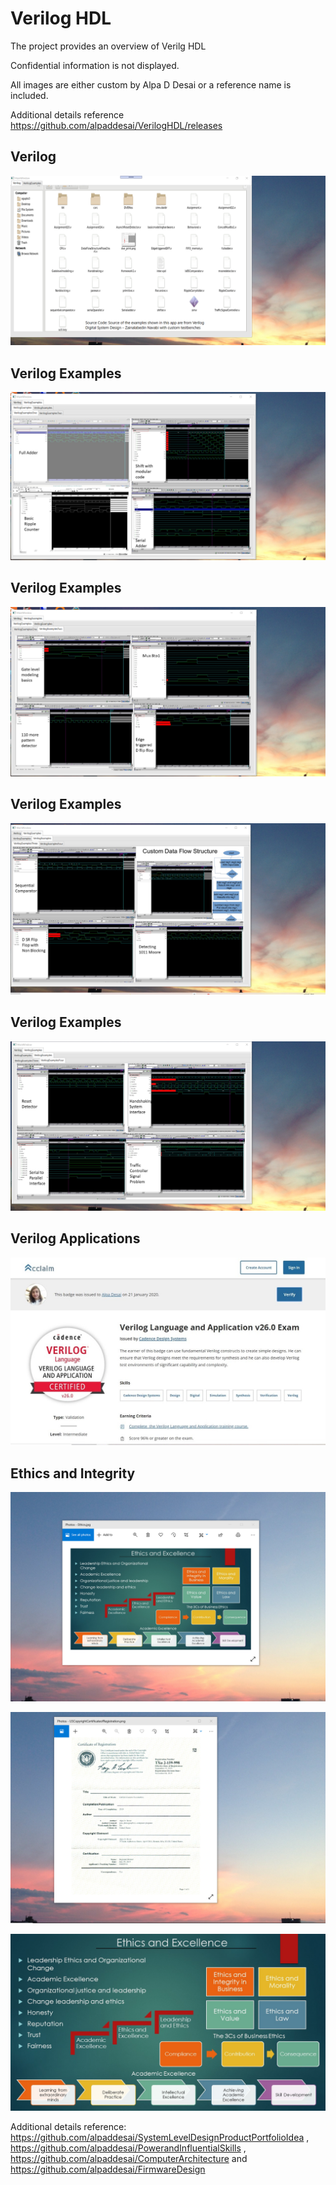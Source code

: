# Verilog HDL

The project provides an overview of Verilg HDL

Confidential information is not displayed.

All images are either custom by Alpa D Desai or a reference name is included.

Additional details reference https://github.com/alpaddesai/VerilogHDL/releases

## Verilog
![image](Verilog.png)

## Verilog Examples
![image](VerilogExamplesOne.png)

## Verilog Examples
![image](VerilogExamplesTwo.png)

## Verilog Examples
![image](VerilogExamplesThree.png)

## Verilog Examples 
![image](VerilogExamplesFour.png)

## Verilog Applications
![image](VerilogLanguageandApplication.jpg)

## Ethics and Integrity
![image](EthicsandExcellence.png)

![image](USCopyrightCertificate.png)

![image](Ethics.jpg)

Additional details reference: https://github.com/alpaddesai/SystemLevelDesignProductPortfolioIdea , https://github.com/alpaddesai/PowerandInfluentialSkills , https://github.com/alpaddesai/ComputerArchitecture and https://github.com/alpaddesai/FirmwareDesign
